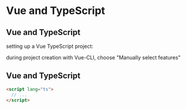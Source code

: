 # Vue and TypeScript

## Vue and TypeScript

setting up a Vue TypeScript project:

during project creation with Vue-CLI, choose "Manually select features"

## Vue and TypeScript

```html
<script lang="ts">
  // ...
</script>
```
